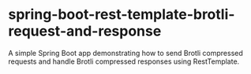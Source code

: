 # spring-boot-rest-template-brotli-request-and-response
A simple Spring Boot app demonstrating how to send Brotli compressed requests and handle Brotli compressed responses using RestTemplate.
